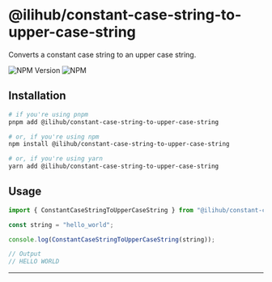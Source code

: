 # @ilihub/constant-case-string-to-upper-case-string

Converts a constant case string to an upper case string.

![NPM Version](https://img.shields.io/npm/v/%40ilihub%2Fconstant-case-string-to-upper-case-string?color=33cd56&logo=npm)
![NPM](https://img.shields.io/npm/l/%40ilihub%2Fconstant-case-string-to-upper-case-string)

## Installation

```bash
# if you're using pnpm
pnpm add @ilihub/constant-case-string-to-upper-case-string

# or, if you're using npm
npm install @ilihub/constant-case-string-to-upper-case-string

# or, if you're using yarn
yarn add @ilihub/constant-case-string-to-upper-case-string
```

## Usage

```javascript
import { ConstantCaseStringToUpperCaseString } from "@ilihub/constant-case-string-to-upper-case-string";

const string = "hello_world";

console.log(ConstantCaseStringToUpperCaseString(string));

// Output
// HELLO WORLD
```

---
